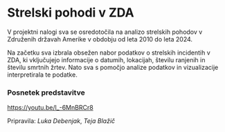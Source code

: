 # Strelski pohodi v ZDA

V projektni nalogi sva se osredotočila na analizo strelskih pohodov v Združenih državah Amerike v obdobju od leta 2010 do leta 2024. 

Na začetku sva izbrala obsežen nabor podatkov o strelskih incidentih v ZDA, 
ki vključujejo informacije o datumih, lokacijah, številu ranjenih in številu smrtnih žrtev. Nato sva s pomočjo analize podatkov in vizualizacije interpretirala te podatke.

### Posnetek predstavitve
https://youtu.be/l_-6MnBRCr8


Pripravila: *Luka Debenjak*, *Teja Blažič*
